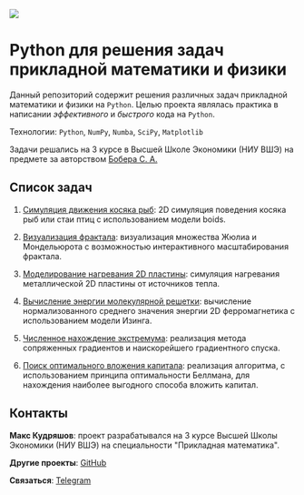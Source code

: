 ![](doc/logo.jpg)

# Python для решения задач прикладной математики и физики

Данный репозиторий содержит решения различных задач прикладной математики и физики на `Python`.
Целью проекта являлась практика в написании _эффективного_ и _быстрого_ кода на `Python`.

Технологии: `Python`, `NumPy`, `Numba`, `SciPy`, `Matplotlib`

Задачи решались на 3 курсе в Высшей Школе Экономики (НИУ ВШЭ) на предмете за авторством [Бобера&nbsp;С.&nbsp;А.](https://www.hse.ru/staff/botas)

## Список задач

1. [Симуляция движения косяка рыб](boids): 2D симуляция поведения косяка рыб или стаи птиц с использованием модели boids.

1. [Визуализация фрактала](fractals): визуализация множества Жюлиа и Мондельюрота с возможностью интерактивного масштабирования фрактала.

1. [Моделирование нагревания 2D пластины](heat-transfer): симуляция нагревания металлической 2D пластины от источников тепла.

1. [Вычисление энергии молекулярной решетки](ferromagnetic): вычисление нормализованного среднего значения энергии 2D ферромагнетика с использованием модели Изинга.

1. [Численное нахождение экстремума](https://github.com/kudrmax/mathematical-optimization/tree/9d35ebe5b40855e4c7bbcf88b3307fc3eb543948/gradients): реализация метода сопряженных градиентов и наискорейшего градиентного спуска.

1. [Поиск оптимального вложения капитала](https://github.com/kudrmax/mathematical-optimization/tree/448f8a4ab6336b4db697c0123eaeb2a0cff725f0/bellman): реализация алгоритма, с использованием принципа оптимальности Беллмана, для нахождения наиболее выгодного способа вложить капитал.

[//]: # (## Список задач)

[//]: # ()
[//]: # (### 1. [Симуляция движения косяка рыб]&#40;boids&#41;)

[//]: # ()
[//]: # (2D симуляция поведения косяка рыб или стаи птиц с использованием модели boids.)

[//]: # ()
[//]: # (### 2. [Визуализация фрактала]&#40;fractals&#41;)

[//]: # ()
[//]: # (Визуализация множества Жюлиа и Мондельюрота с возможностью интерактивного масштабирования фрактала.)

[//]: # ()
[//]: # (### 3. [Моделирование нагревания 2D пластины]&#40;heat-transfer&#41;)

[//]: # ()
[//]: # (Симуляция нагревания металлической 2D пластины от источников тепла.)

[//]: # ()
[//]: # (### 4. [Вычисление энергии молекулярной решетки]&#40;ferromagnetic&#41;)

[//]: # ()
[//]: # (Вычисление нормализованного среднего значения энергии 2D ферромагнетика с использованием модели Изинга.)

[//]: # ()
[//]: # (### 5. [Численное нахождение экстремума]&#40;https://github.com/kudrmax/mathematical-optimization/tree/448f8a4ab6336b4db697c0123eaeb2a0cff725f0/gradients&#41;)

[//]: # ()
[//]: # (Реализация метода сопряженных градиентов и наискорейшего градиентного спуска.)

[//]: # ()
[//]: # (### 6. [Поиск оптимального вложения капитала]&#40;https://github.com/kudrmax/mathematical-optimization/tree/448f8a4ab6336b4db697c0123eaeb2a0cff725f0/bellman&#41;)

[//]: # ()
[//]: # (Реализация алгоритма, с использованием принципа оптимальности Беллмана, для нахождения наиболее выгодного способа вложить капитал.)

[//]: # (## Список задач)

[//]: # ()
[//]: # (| Название                                              | Описание                                                                                            |)

[//]: # (|-------------------------------------------------------|-----------------------------------------------------------------------------------------------------|)

[//]: # (| [Симуляция движения косяка рыб]&#40;boids&#41;                | 2D симуляция поведения косяка рыб или стаи птиц с использованием модели boids.                      |)

[//]: # (| [Визуализация фрактала]&#40;fractals&#41;                     | Визуализация множества Жюлиа и Мондельюрота с возможностью интерактивного масштабирования фрактала. |)

[//]: # (| [Моделирование нагревания 2D пластины]&#40;heat-transfer&#41; | Симуляция нагревания металлической 2D пластины от источников тепла.                                 |)


## Контакты

**Макс Кудряшов**: проект разрабатывался на 3 курсе Высшей Школы Экономики (НИУ ВШЭ) на специальности "Прикладная
математика".

**Другие проекты**: [GitHub](https://github.com/kudrmax/)

**Связаться**: [Telegram](https://t.me/kudrmax)
